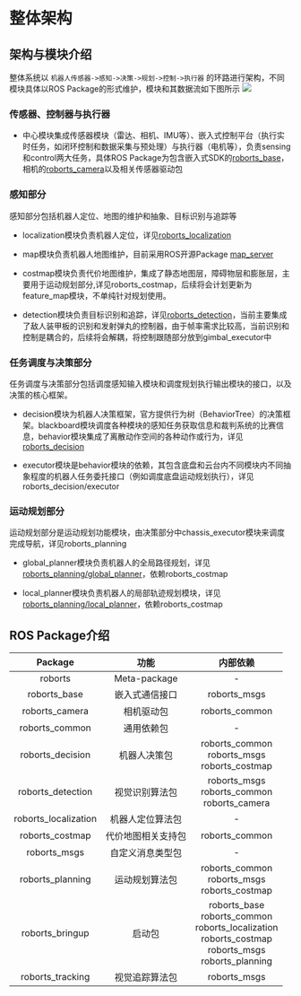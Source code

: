 # 整体架构

## 架构与模块介绍
整体系统以 `机器人传感器->感知->决策->规划->控制->执行器` 的环路进行架构，不同模块具体以ROS Package的形式维护，模块和其数据流如下图所示
![](https://rm-static.djicdn.com/documents/20758/f42d65d85d97c1547553106539783606.png)

### 传感器、控制器与执行器

- 中心模块集成传感器模块（雷达、相机、IMU等）、嵌入式控制平台（执行实时任务，如闭环控制和数据采集与预处理）与执行器（电机等），负责sensing和control两大任务，具体ROS Package为包含嵌入式SDK的[roborts_base](sdk_docs/roborts_base)，相机的[roborts_camera](sdk_docs/roborts_camera)以及相关传感器驱动包

### 感知部分

感知部分包括机器人定位、地图的维护和抽象、目标识别与追踪等

- localization模块负责机器人定位，详见[roborts_localization](sdk_docs/roborts_localization)

- map模块负责机器人地图维护，目前采用ROS开源Package [map_server](http://wiki.ros.org/map_server)

- costmap模块负责代价地图维护，集成了静态地图层，障碍物层和膨胀层，主要用于运动规划部分,详见roborts_costmap，后续将会计划更新为feature_map模块，不单纯针对规划使用。

- detection模块负责目标识别和追踪，详见[roborts_detection](sdk_docs/roborts_detection)，当前主要集成了敌人装甲板的识别和发射弹丸的控制器，由于帧率需求比较高，当前识别和控制是耦合的，后续将会解耦，将控制跟随部分放到gimbal_executor中

### 任务调度与决策部分

任务调度与决策部分包括调度感知输入模块和调度规划执行输出模块的接口，以及决策的核心框架。
- decision模块为机器人决策框架，官方提供行为树（BehaviorTree）的决策框架。blackboard模块调度各种模块的感知任务获取信息和裁判系统的比赛信息，behavior模块集成了离散动作空间的各种动作或行为，详见[roborts_decision](sdk_docs/roborts_decision)

- executor模块是behavior模块的依赖，其包含底盘和云台内不同模块内不同抽象程度的机器人任务委托接口（例如调度底盘运动规划执行），详见roborts_decision/executor

### 运动规划部分

运动规划部分是运动规划功能模块，由决策部分中chassis_executor模块来调度完成导航，详见roborts_planning

- global_planner模块负责机器人的全局路径规划，详见[roborts_planning/global_planner](sdk_docs/roborts_planning_global_planner)，依赖roborts_costmap

- local_planner模块负责机器人的局部轨迹规划模块，详见[roborts_planning/local_planner](sdk_docs/roborts_planning_local_planner)，依赖roborts_costmap


## ROS Package介绍

| Package               |  功能           | 内部依赖     | 
| :--:                  | :------------: | :------: |
|  roborts              |  Meta-package  |   - |    
|  roborts_base         | 嵌入式通信接口   | roborts_msgs | 
|  roborts_camera       | 相机驱动包 | roborts_common |    
|  roborts_common       |   通用依赖包   |    -    |          
|  roborts_decision     |  机器人决策包  | roborts_common<br/>roborts_msgs <br/>roborts_costmap | 
|  roborts_detection    |  视觉识别算法包  | roborts_msgs<br/>  roborts_common<br/>  roborts_camera |  
|  roborts_localization |  机器人定位算法包  |    -    | 
|  roborts_costmap          |  代价地图相关支持包  | roborts_common |    
|  roborts_msgs         |  自定义消息类型包  |    -    | 
|  roborts_planning     |  运动规划算法包  | roborts_common<br/>  roborts_msgs<br/>roborts_costmap | 
|  roborts_bringup        |  启动包  | roborts_base<br/>  roborts_common<br/>  roborts_localization<br/>  roborts_costmap<br/>  roborts_msgs<br/>  roborts_planning<br/>  |    
|  roborts_tracking     |  视觉追踪算法包  | roborts_msgs | 
